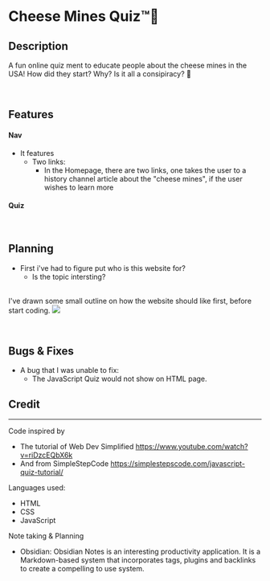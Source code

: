 # Cheese Mines Quiz™🧀

## Description

A fun online quiz ment to educate people about the cheese mines in the USA! How did they start? Why? Is it all a consipiracy? 👀

<br>

## Features

#### Nav
- It features
    - Two links:
        - In the Homepage, there are two links, one takes the user to a history channel article about the "cheese mines", if the user wishes to learn more
#### Quiz

<br>

## Planning
- First i've had to figure put who is this website for?
    - Is the topic intersting?
    <br>

I've drawn some small outline on how the website should like first, before start coding. 
![](assets\media\1641208909142.jpg)

<br>

## Bugs & Fixes 
- A bug that I was unable to fix: 
    - The JavaScript Quiz would not show on HTML page.
## Credit
<hr>

Code inspired by 
- The tutorial of Web Dev Simplified <https://www.youtube.com/watch?v=riDzcEQbX6k>
- And from SimpleStepCode <https://simplestepscode.com/javascript-quiz-tutorial/>

Languages used:
- HTML
- CSS
- JavaScript

Note taking & Planning
- Obsidian:
Obsidian Notes is an interesting productivity application. It is a Markdown-based system that incorporates tags, plugins and backlinks to create a compelling to use system.
